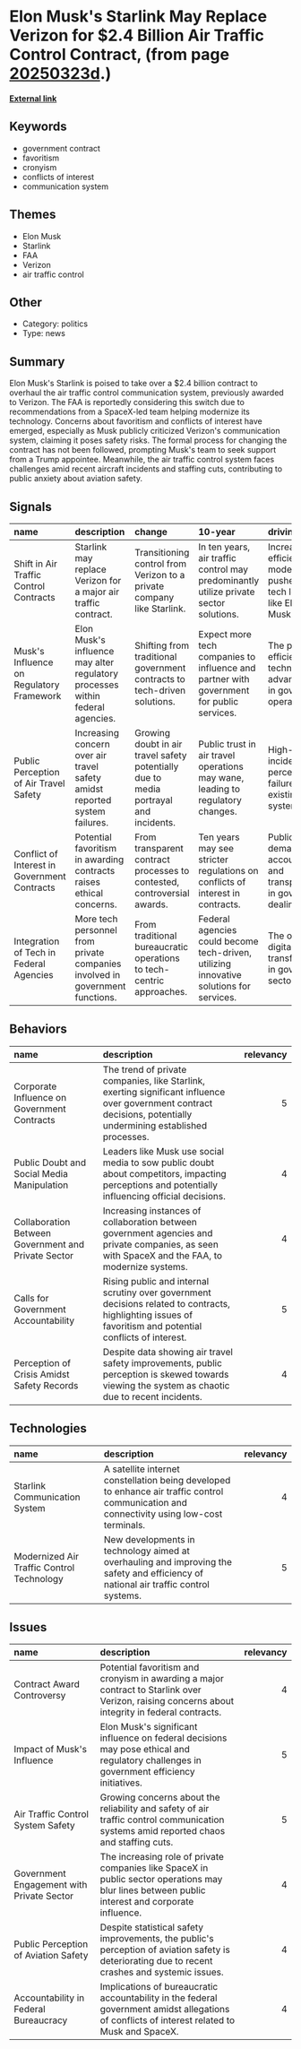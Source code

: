 # __Elon Musk's Starlink May Replace Verizon for $2.4 Billion Air Traffic Control Contract__, (from page [20250323d](https://kghosh.substack.com/p/20250323d).)

__[External link](https://www.theverge.com/news/620777/starlink-verizon-contract-faa-communication-musk)__



## Keywords

* government contract
* favoritism
* cronyism
* conflicts of interest
* communication system

## Themes

* Elon Musk
* Starlink
* FAA
* Verizon
* air traffic control

## Other

* Category: politics
* Type: news

## Summary

Elon Musk's Starlink is poised to take over a $2.4 billion contract to overhaul the air traffic control communication system, previously awarded to Verizon. The FAA is reportedly considering this switch due to recommendations from a SpaceX-led team helping modernize its technology. Concerns about favoritism and conflicts of interest have emerged, especially as Musk publicly criticized Verizon's communication system, claiming it poses safety risks. The formal process for changing the contract has not been followed, prompting Musk's team to seek support from a Trump appointee. Meanwhile, the air traffic control system faces challenges amid recent aircraft incidents and staffing cuts, contributing to public anxiety about aviation safety.

## Signals

| name                                         | description                                                                   | change                                                                               | 10-year                                                                                  | driving-force                                                                   |   relevancy |
|:---------------------------------------------|:------------------------------------------------------------------------------|:-------------------------------------------------------------------------------------|:-----------------------------------------------------------------------------------------|:--------------------------------------------------------------------------------|------------:|
| Shift in Air Traffic Control Contracts       | Starlink may replace Verizon for a major air traffic contract.                | Transitioning control from Verizon to a private company like Starlink.               | In ten years, air traffic control may predominantly utilize private sector solutions.    | Increased efficiency and modernization pushed by tech leaders like Elon Musk.   |           4 |
| Musk's Influence on Regulatory Framework     | Elon Musk's influence may alter regulatory processes within federal agencies. | Shifting from traditional government contracts to tech-driven solutions.             | Expect more tech companies to influence and partner with government for public services. | The push for efficiency and technological advancement in government operations. |           5 |
| Public Perception of Air Travel Safety       | Increasing concern over air travel safety amidst reported system failures.    | Growing doubt in air travel safety potentially due to media portrayal and incidents. | Public trust in air travel operations may wane, leading to regulatory changes.           | High-profile incidents and perceived failures of existing systems.              |           4 |
| Conflict of Interest in Government Contracts | Potential favoritism in awarding contracts raises ethical concerns.           | From transparent contract processes to contested, controversial awards.              | Ten years may see stricter regulations on conflicts of interest in contracts.            | Public demand for accountability and transparency in government dealings.       |           3 |
| Integration of Tech in Federal Agencies      | More tech personnel from private companies involved in government functions.  | From traditional bureaucratic operations to tech-centric approaches.                 | Federal agencies could become tech-driven, utilizing innovative solutions for services.  | The ongoing digital transformation in government sectors.                       |           4 |

## Behaviors

| name                                                | description                                                                                                                                                      |   relevancy |
|:----------------------------------------------------|:-----------------------------------------------------------------------------------------------------------------------------------------------------------------|------------:|
| Corporate Influence on Government Contracts         | The trend of private companies, like Starlink, exerting significant influence over government contract decisions, potentially undermining established processes. |           5 |
| Public Doubt and Social Media Manipulation          | Leaders like Musk use social media to sow public doubt about competitors, impacting perceptions and potentially influencing official decisions.                  |           4 |
| Collaboration Between Government and Private Sector | Increasing instances of collaboration between government agencies and private companies, as seen with SpaceX and the FAA, to modernize systems.                  |           4 |
| Calls for Government Accountability                 | Rising public and internal scrutiny over government decisions related to contracts, highlighting issues of favoritism and potential conflicts of interest.       |           5 |
| Perception of Crisis Amidst Safety Records          | Despite data showing air travel safety improvements, public perception is skewed towards viewing the system as chaotic due to recent incidents.                  |           4 |

## Technologies

| name                                      | description                                                                                                                                |   relevancy |
|:------------------------------------------|:-------------------------------------------------------------------------------------------------------------------------------------------|------------:|
| Starlink Communication System             | A satellite internet constellation being developed to enhance air traffic control communication and connectivity using low-cost terminals. |           4 |
| Modernized Air Traffic Control Technology | New developments in technology aimed at overhauling and improving the safety and efficiency of national air traffic control systems.       |           5 |

## Issues

| name                                      | description                                                                                                                                      |   relevancy |
|:------------------------------------------|:-------------------------------------------------------------------------------------------------------------------------------------------------|------------:|
| Contract Award Controversy                | Potential favoritism and cronyism in awarding a major contract to Starlink over Verizon, raising concerns about integrity in federal contracts.  |           4 |
| Impact of Musk's Influence                | Elon Musk's significant influence on federal decisions may pose ethical and regulatory challenges in government efficiency initiatives.          |           5 |
| Air Traffic Control System Safety         | Growing concerns about the reliability and safety of air traffic control communication systems amid reported chaos and staffing cuts.            |           5 |
| Government Engagement with Private Sector | The increasing role of private companies like SpaceX in public sector operations may blur lines between public interest and corporate influence. |           4 |
| Public Perception of Aviation Safety      | Despite statistical safety improvements, the public's perception of aviation safety is deteriorating due to recent crashes and systemic issues.  |           4 |
| Accountability in Federal Bureaucracy     | Implications of bureaucratic accountability in the federal government amidst allegations of conflicts of interest related to Musk and SpaceX.    |           4 |